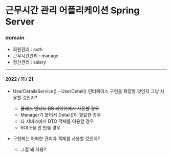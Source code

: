 # 근무시간 관리 어플리케이션 Spring Server

### domain
- 회원관리 : auth
- 근무시간관리 : manage
- 정산관리 : salary

---

#### 2022 / 11 / 21

 - UserDetailsService() - UserDetail() 인터페이스 구현을 확장할 것인지 그냥 사용할 것인지?
   
   - ~~클래스 엔티티 DB 레이어에서 사용할 경우~~
   - Manager가 붙어서 Detail()이 필요한 경우
   - 타 서비스에서 DTO 객체를 이용할 경우
   - ROLE을 안 만들 경우
 
 - 구현체는 어떠한 관리자 객체를 사용할 것인지?
   - 그걸 왜 사용?

